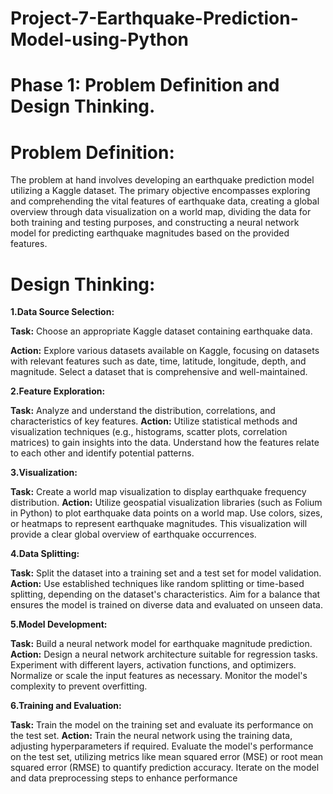 # Project-7-Earthquake-Prediction-Model-using-Python
# Phase 1: Problem Definition and Design Thinking.

# Problem Definition:

The problem at hand involves developing an earthquake prediction model utilizing a Kaggle dataset. The primary objective encompasses exploring and comprehending the vital features of earthquake data, creating a global overview through data visualization on a world map, dividing the data for both training and testing purposes, and constructing a neural network model for predicting earthquake magnitudes based on the provided features.

# Design Thinking:

**1.Data Source Selection:**

**Task:** Choose an appropriate Kaggle dataset containing earthquake data.

**Action:** Explore various datasets available on Kaggle, focusing on datasets with relevant features such as date, time, latitude, longitude, depth, and magnitude. Select a dataset that is comprehensive and well-maintained.

**2.Feature Exploration:**

**Task:** Analyze and understand the distribution, correlations, and characteristics of key features.
**Action:** Utilize statistical methods and visualization techniques (e.g., histograms, scatter plots, correlation matrices) to gain insights into the data. Understand how the features relate to each other and identify potential patterns.

**3.Visualization:**

**Task:** Create a world map visualization to display earthquake frequency distribution.
**Action:** Utilize geospatial visualization libraries (such as Folium in Python) to plot earthquake data points on a world map. Use colors, sizes, or heatmaps to represent earthquake magnitudes. This visualization will provide a clear global overview of earthquake occurrences.

**4.Data Splitting:**

**Task:** Split the dataset into a training set and a test set for model validation.
**Action:** Use established techniques like random splitting or time-based splitting, depending on the dataset's characteristics. Aim for a balance that ensures the model is trained on diverse data and evaluated on unseen data.

**5.Model Development:**

**Task:** Build a neural network model for earthquake magnitude prediction.
**Action:** Design a neural network architecture suitable for regression tasks. Experiment with different layers, activation functions, and optimizers. Normalize or scale the input features as necessary. Monitor the model's complexity to prevent overfitting.

**6.Training and Evaluation:**

**Task:** Train the model on the training set and evaluate its performance on the test set.
**Action:** Train the neural network using the training data, adjusting hyperparameters if required. Evaluate the model's performance on the test set, utilizing metrics like mean squared error (MSE) or root mean squared error (RMSE) to quantify prediction accuracy. Iterate on the model and data preprocessing steps to enhance performance